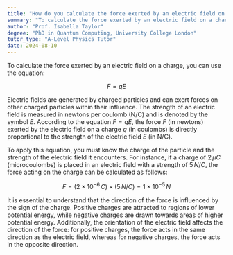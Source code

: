 ```yaml
---
title: "How do you calculate the force exerted by an electric field on a charge?"
summary: "To calculate the force exerted by an electric field on a charge, use the equation F = qE."
author: "Prof. Isabella Taylor"
degree: "PhD in Quantum Computing, University College London"
tutor_type: "A-Level Physics Tutor"
date: 2024-08-10
---
```


To calculate the force exerted by an electric field on a charge, you can use the equation:

$$
F = qE
$$

Electric fields are generated by charged particles and can exert forces on other charged particles within their influence. The strength of an electric field is measured in newtons per coulomb (N/C) and is denoted by the symbol $E$. According to the equation $F = qE$, the force $F$ (in newtons) exerted by the electric field on a charge $q$ (in coulombs) is directly proportional to the strength of the electric field $E$ (in N/C).

To apply this equation, you must know the charge of the particle and the strength of the electric field it encounters. For instance, if a charge of $2 \, \mu C$ (microcoulombs) is placed in an electric field with a strength of $5 \, N/C$, the force acting on the charge can be calculated as follows:

$$
F = (2 \times 10^{-6} \, C) \times (5 \, N/C) = 1 \times 10^{-5} \, N
$$

It is essential to understand that the direction of the force is influenced by the sign of the charge. Positive charges are attracted to regions of lower potential energy, while negative charges are drawn towards areas of higher potential energy. Additionally, the orientation of the electric field affects the direction of the force: for positive charges, the force acts in the same direction as the electric field, whereas for negative charges, the force acts in the opposite direction.
    